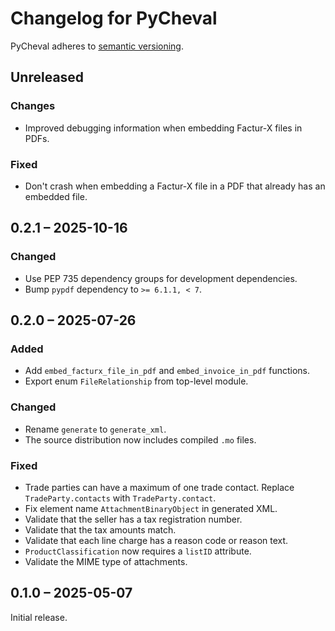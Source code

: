 # Changelog for PyCheval

PyCheval adheres to [semantic versioning](https://semver.org/).

## Unreleased

### Changes

- Improved debugging information when embedding Factur-X files in PDFs.

### Fixed

- Don't crash when embedding a Factur-X file in a PDF that already has
  an embedded file.

## 0.2.1 – 2025-10-16

### Changed

- Use PEP 735 dependency groups for development dependencies.
- Bump `pypdf` dependency to `>= 6.1.1, < 7`.

## 0.2.0 – 2025-07-26

### Added

- Add `embed_facturx_file_in_pdf` and `embed_invoice_in_pdf` functions.
- Export enum `FileRelationship` from top-level module.

### Changed

- Rename `generate` to `generate_xml`.
- The source distribution now includes compiled `.mo` files.

### Fixed

- Trade parties can have a maximum of one trade contact. Replace
  `TradeParty.contacts` with `TradeParty.contact`.
- Fix element name `AttachmentBinaryObject` in generated XML.
- Validate that the seller has a tax registration number.
- Validate that the tax amounts match.
- Validate that each line charge has a reason code or reason text.
- `ProductClassification` now requires a `listID` attribute.
- Validate the MIME type of attachments.

## 0.1.0 – 2025-05-07

Initial release.
